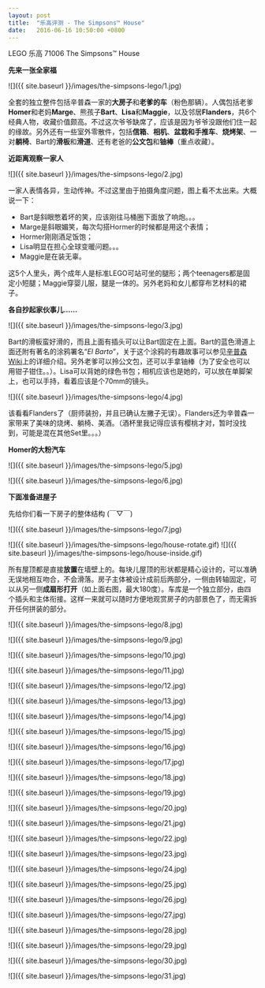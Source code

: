 ```yaml
---
layout: post
title:  "乐高评测 - The Simpsons™ House"
date:   2016-06-16 10:50:00 +0800
---
```

LEGO 乐高 71006 The Simpsons™ House

**先来一张全家福**

![]({{ site.baseurl }}/images/the-simpsons-lego/1.jpg)

全套的独立整件包括辛普森一家的**大房子**和**老爹的车**（粉色那辆）。人偶包括老爹**Homer**和老妈**Marge**、熊孩子**Bart**、**Lisa**和**Maggie**，以及邻居**Flanders**，共6个经典人物，收藏价值颇高。不过这次爷爷缺席了，应该是因为爷爷没跟他们住一起的缘故。另外还有一些室外零散件，包括**信箱**、**相机**、**盆栽和手推车**、**烧烤架**、一对**躺椅**、Bart的**滑板**和**滑道**、还有老爸的**公文包**和**铀棒**（重点收藏）。

**近距离观察一家人**

![]({{ site.baseurl }}/images/the-simpsons-lego/2.jpg)

一家人表情各异，生动传神。不过这里由于拍摄角度问题，图上看不太出来。大概说一下：

- Bart是斜眼憋着坏的笑，应该刚往马桶圈下面放了响炮。。。
- Marge是斜眼媚笑，每次勾搭Hormer的时候都是用这个表情；
- Hormer刚刚酒足饭饱；
- Lisa明显在担心全球变暖问题。。。
- Maggie是在装无辜。

这5个人里头，两个成年人是标准LEGO可站可坐的腿形；两个teenagers都是固定小短腿；Maggie穿婴儿服，腿是一体的。另外老妈和女儿都穿布艺材料的裙子。

**各自抄起家伙事儿……**

![]({{ site.baseurl }}/images/the-simpsons-lego/3.jpg)

Bart的滑板蛮好滑的，而且上面有插头可以让Bart固定在上面。Bart的蓝色滑道上面还附有著名的涂鸦署名“*El Barto*”，关于这个涂鸦的有趣故事可以参见[辛普森Wiki][simpsons-wiki-el-barto]上的详细介绍。另外老爹可以拎公文包，还可以手拿铀棒（为了安全也可以用钳子钳住。。）。Lisa可以背她的绿色书包；相机应该也是她的，可以放在单脚架上，也可以手持，看着应该是个70mm的镜头。

![]({{ site.baseurl }}/images/the-simpsons-lego/4.jpg)

该看看Flanders了（厨师装扮，并且已确认左撇子无误）。Flanders还为辛普森一家带来了美味的烧烤、躺椅、美酒。（酒杯里我记得应该有樱桃才对，暂时没找到，可能是混在其他Set里。。。）

**Homer的大粉汽车**

![]({{ site.baseurl }}/images/the-simpsons-lego/5.jpg)

![]({{ site.baseurl }}/images/the-simpsons-lego/6.jpg)

**下面准备进屋子**

先给你们看一下房子的整体结构 (￣▽￣)

![]({{ site.baseurl }}/images/the-simpsons-lego/7.jpg)

![]({{ site.baseurl }}/images/the-simpsons-lego/house-rotate.gif)
![]({{ site.baseurl }}/images/the-simpsons-lego/house-inside.gif)

所有屋顶都是直接**放置**在墙壁上的。每块儿屋顶的形状都是精心设计的，可以准确无误地相互吻合，不会滑落。房子主体被设计成前后两部分，一侧由转轴固定，可以从另一侧**成扇形打开**（如上面右图，最大180度）。车库是一个独立部分，由四个插头和主体衔接。这样一来就可以随时方便地观赏房子的内部景色了，而无需拆开任何拼装的部分。



![]({{ site.baseurl }}/images/the-simpsons-lego/8.jpg)

![]({{ site.baseurl }}/images/the-simpsons-lego/9.jpg)

![]({{ site.baseurl }}/images/the-simpsons-lego/10.jpg)

![]({{ site.baseurl }}/images/the-simpsons-lego/11.jpg)

![]({{ site.baseurl }}/images/the-simpsons-lego/12.jpg)

![]({{ site.baseurl }}/images/the-simpsons-lego/13.jpg)

![]({{ site.baseurl }}/images/the-simpsons-lego/14.jpg)

![]({{ site.baseurl }}/images/the-simpsons-lego/15.jpg)

![]({{ site.baseurl }}/images/the-simpsons-lego/16.jpg)

![]({{ site.baseurl }}/images/the-simpsons-lego/17.jpg)

![]({{ site.baseurl }}/images/the-simpsons-lego/18.jpg)

![]({{ site.baseurl }}/images/the-simpsons-lego/19.jpg)

![]({{ site.baseurl }}/images/the-simpsons-lego/20.jpg)

![]({{ site.baseurl }}/images/the-simpsons-lego/21.jpg)

![]({{ site.baseurl }}/images/the-simpsons-lego/22.jpg)

![]({{ site.baseurl }}/images/the-simpsons-lego/23.jpg)

![]({{ site.baseurl }}/images/the-simpsons-lego/24.jpg)

![]({{ site.baseurl }}/images/the-simpsons-lego/25.jpg)

![]({{ site.baseurl }}/images/the-simpsons-lego/26.jpg)

![]({{ site.baseurl }}/images/the-simpsons-lego/27.jpg)

![]({{ site.baseurl }}/images/the-simpsons-lego/28.jpg)

![]({{ site.baseurl }}/images/the-simpsons-lego/29.jpg)

![]({{ site.baseurl }}/images/the-simpsons-lego/30.jpg)

![]({{ site.baseurl }}/images/the-simpsons-lego/31.jpg)


[simpsons-wiki-el-barto]: http://simpsons.wikia.com/wiki/El_Barto
